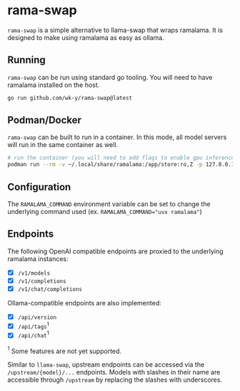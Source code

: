 # rama-swap

`rama-swap` is a simple alternative to llama-swap that wraps ramalama.
It is designed to make using ramalama as easy as ollama.

## Running

`rama-swap` can be run using standard go tooling.
You will need to have ramalama installed on the host.

```bash
go run github.com/wk-y/rama-swap@latest
```

## Podman/Docker

`rama-swap` can be built to run in a container.
In this mode, all model servers will run in the same container as well.

```bash
# run the container (you will need to add flags to enable gpu inference)
podman run --rm -v ~/.local/share/ramalama:/app/store:ro,Z -p 127.0.0.1:4917:4917 ghcr.io/wk-y/rama-swap:master
```

## Configuration

The `RAMALAMA_COMMAND` environment variable can be set to change the underlying command used (ex. `RAMALAMA_COMMAND="uvx ramalama"`)

## Endpoints

The following OpenAI compatible endpoints are proxied to the underlying ramalama instances:

- [x] `/v1/models`
- [x] `/v1/completions`
- [x] `/v1/chat/completions`

Ollama-compatible endpoints are also implemented:

- [x] `/api/version`
- [x] `/api/tags`$^1$
- [x] `/api/chat`$^1$

$^1$ Some features are not yet supported.

Similar to `llama-swap`, upstream endpoints can be accessed via the `/upstream/{model}/...` endpoints.
Models with slashes in their name are accessible through `/upstream` by replacing the slashes with underscores.
